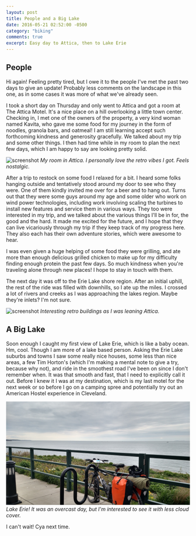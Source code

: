 ```yaml
---
layout: post
title: People and a Big Lake
date: 2016-05-21 02:52:00 -0500
category: "biking"
comments: true
excerpt: Easy day to Attica, then to Lake Erie
---
```

## People

Hi again! Feeling pretty tired, but I owe it to the people I've met the past two days to give an update! Probably less comments on the landscape in this one, as in some cases it was more of what we've already seen.

I took a short day on Thursday and only went to Attica and got a room at The Attica Motel. It's a nice place on a hill overlooking a little town center. Checking in, I met one of the owners of the property, a very kind woman named Kavita, who gave me some food for my journey in the form of noodles, granola bars, and oatmeal! I am still learning accept such forthcoming kindness and generosity gracefully. We talked about my trip and some other things. I then had time while in my room to plan the next few days, which I am happy to say are looking pretty solid.

![screenshot](https://raw.githubusercontent.com/glenlovett/glenlovett.github.io/master/assets/IMG_20160520_145352661.jpg)
*My room in Attica. I personally love the retro vibes I got. Feels nostalgic.*

After a trip to restock on some food I relaxed for a bit. I heard some folks hanging outside and tentatively stood around my door to see who they were. One of them kindly invited me over for a beer and to hang out. Turns out that they were some guys around my age and some older who work on wind power technologies, including work involving scaling the turbines to install new features and service them in various ways. They too were interested in my trip, and we talked about the various things I'll be in for, the good and the hard. It made me excited for the future, and I hope that they can live vicariously through my trip if they keep track of my progress here. They also each has their own adventure stories, which were awesome to hear.

I was even given a huge helping of some food they were grilling, and ate more than enough delicious grilled chicken to make up for my difficulty finding enough protein the past few days. So much kindness when you're traveling alone through new places! I hope to stay in touch with them.

The next day it was off to the Erie Lake shore region. After an initial uphill, the rest of the ride was filled with downhills, so I ate up the miles. I crossed a lot of rivers and creeks as I was approaching the lakes region. Maybe they're inlets? I'm not sure.

![screenshot](https://raw.githubusercontent.com/glenlovett/glenlovett.github.io/master/assets/IMG_20160521_082134127.jpg)
*Interesting retro buildings as I was leaning Attica.*

## A Big Lake


Soon enough I caught my first view of Lake Erie, which is like a baby ocean. Hm, cool. Though I am more of a lake based person. Asking the Erie Lake suburbs and towns I saw some really nice houses, some less than nice areas, a few Tim Horton's (which I'm making a mental note to give a try, because why not), and ride in the smoothest road I've been on since I don't remember when. It was that smooth and fast, that I need to explicitly call it out. Before I knew it I was at my destination, which is my last motel for the next week or so before I go on a camping spree and potentially try out an American Hostel experience in Cleveland.

![screenshot](https://raw.githubusercontent.com/glenlovett/glenlovett.github.io/master/assets/IMG_20160521_123638507_HDR.jpg)
*Lake Erie! It was an overcast day, but I'm interested to see it with less cloud cover.*

I can't wait! Cya next time.

